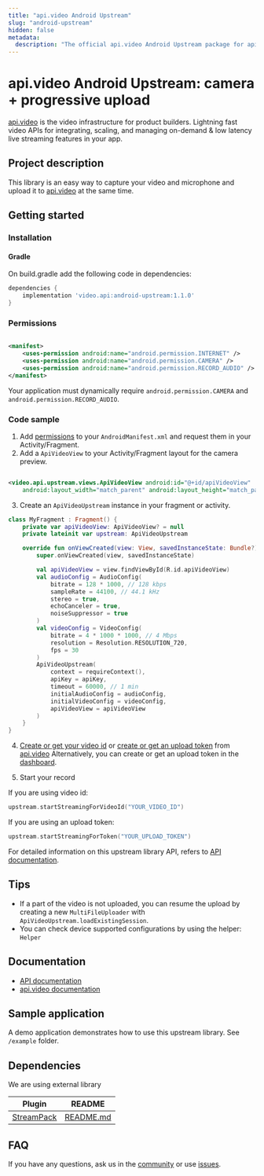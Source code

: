 ```yaml
---
title: "api.video Android Upstream"
slug: "android-upstream"
hidden: false
metadata: 
  description: "The official api.video Android Upstream package for api.video. [api.video](https://api.video/) is the video infrastructure for product builders. Lightning fast video APIs for integrating, scaling, and managing on-demand & low latency live streaming features in your app."
---
```


# api.video Android Upstream: camera + progressive upload

[api.video](https://api.video/) is the video infrastructure for product builders. Lightning fast
video APIs for integrating, scaling, and managing on-demand & low latency live streaming features in
your app.

## Project description

This library is an easy way to capture your video and microphone and upload it
to [api.video](https://api.video/) at the same time.

## Getting started

### Installation

#### Gradle

On build.gradle add the following code in dependencies:

```groovy
dependencies {
    implementation 'video.api:android-upstream:1.1.0'
}
```

### Permissions

```xml

<manifest>
    <uses-permission android:name="android.permission.INTERNET" />
    <uses-permission android:name="android.permission.CAMERA" />
    <uses-permission android:name="android.permission.RECORD_AUDIO" />
</manifest>
```

Your application must dynamically require `android.permission.CAMERA`
and `android.permission.RECORD_AUDIO`.

### Code sample

1. Add [permissions](#permissions) to your `AndroidManifest.xml` and request them in your
   Activity/Fragment.
2. Add a `ApiVideoView` to your Activity/Fragment layout for the camera preview.

```xml

<video.api.upstream.views.ApiVideoView android:id="@+id/apiVideoView"
    android:layout_width="match_parent" android:layout_height="match_parent" />
```

3. Create an `ApiVideoUpstream` instance in your fragment or activity.

```kotlin
class MyFragment : Fragment() {
    private var apiVideoView: ApiVideoView? = null
    private lateinit var upstream: ApiVideoUpstream

    override fun onViewCreated(view: View, savedInstanceState: Bundle?) {
        super.onViewCreated(view, savedInstanceState)

        val apiVideoView = view.findViewById(R.id.apiVideoView)
        val audioConfig = AudioConfig(
            bitrate = 128 * 1000, // 128 kbps
            sampleRate = 44100, // 44.1 kHz
            stereo = true,
            echoCanceler = true,
            noiseSuppressor = true
        )
        val videoConfig = VideoConfig(
            bitrate = 4 * 1000 * 1000, // 4 Mbps
            resolution = Resolution.RESOLUTION_720,
            fps = 30
        )
        ApiVideoUpstream(
            context = requireContext(),
            apiKey = apiKey,
            timeout = 60000, // 1 min
            initialAudioConfig = audioConfig,
            initialVideoConfig = videoConfig,
            apiVideoView = apiVideoView
        )
    }
}
```

4. [Create or get your video id](https://github.com/apivideo/api.video-android-client#videosapi)
   or [create or get an upload token](https://github.com/apivideo/api.video-android-client#uploadtokensapi)
   from [api.video](https://api.video/)
   Alternatively, you can create or get an upload token in
   the [dashboard](https://dashboard.api.video/upload-tokens).

5. Start your record

If you are using video id:

```kotlin
upstream.startStreamingForVideoId("YOUR_VIDEO_ID")
```

If you are using an upload token:

```kotlin
upstream.startStreamingForToken("YOUR_UPLOAD_TOKEN")
```

For detailed information on this upstream library API, refers
to [API documentation](https://apivideo.github.io/api.video-android-upstream/).

## Tips

* If a part of the video is not uploaded, you can resume the upload by creating a
  new `MultiFileUploader` with `ApiVideoUpstream.loadExistingSession`.
* You can check device supported configurations by using the helper: `Helper`

## Documentation

* [API documentation](https://apivideo.github.io/api.video-android-upstream/)
* [api.video documentation](https://docs.api.video/)

## Sample application

A demo application demonstrates how to use this upstream library. See `/example` folder.

## Dependencies

We are using external library

| Plugin                                                  | README                                                                       |
|---------------------------------------------------------|------------------------------------------------------------------------------|
| [StreamPack](https://github.com/ThibaultBee/StreamPack) | [README.md](https://github.com/ThibaultBee/StreamPack/blob/master/README.md) |

## FAQ

If you have any questions, ask us in the [community](https://community.api.video) or
use [issues](https://github.com/apivideo/api.video-android-upstream/issues).